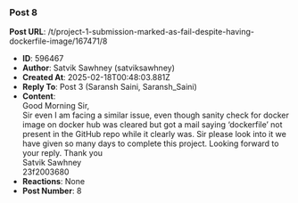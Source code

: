 ### Post 8
**Post URL**: /t/project-1-submission-marked-as-fail-despite-having-dockerfile-image/167471/8
- **ID**: 596467
- **Author**: Satvik  Sawhney (satviksawhney)
- **Created At**: 2025-02-18T00:48:03.881Z
- **Reply To**: Post 3 (Saransh Saini, Saransh_Saini)
- **Content**:  
  Good Morning Sir,<br>
Sir even I am facing a similar issue, even though sanity check for docker image on docker hub was cleared but got a mail saying ‘dockerfile’ not present in the GitHub repo while it clearly was. Sir please look into it we have given so many days to complete this project.
Looking forward to your reply.
Thank you<br>
Satvik Sawhney<br>
23f2003680
- **Reactions**: None
- **Post Number**: 8

